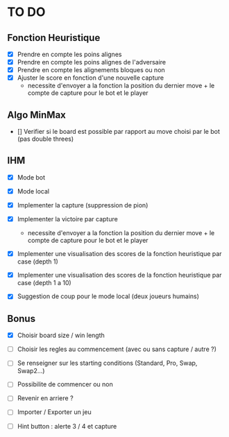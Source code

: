 # TO DO 

## Fonction Heuristique

- [X] Prendre en compte les poins alignes
- [X] Prendre en compte les poins alignes de l'adversaire
- [X] Prendre en compte les alignements bloques ou non
- [X] Ajuster le score en fonction d'une nouvelle capture
  - necessite d'envoyer a la fonction la position du dernier move + le compte de capture pour le bot et le player
 
## Algo MinMax
- [] Verifier si le board est possible par rapport au move choisi par le bot (pas double threes)

## IHM

- [X] Mode bot
- [X] Mode local
- [X] Implementer la capture (suppression de pion)
- [X] Implementer la victoire par capture
  - necessite d'envoyer a la fonction la position du dernier move + le compte de capture pour le bot et le player
- [X] Implementer une visualisation des scores de la fonction heuristique par case (depth 1)
- [X] Implementer une visualisation des scores de la fonction heuristique par case (depth 1 a 10)
- [X] Suggestion de coup pour le mode local (deux joueurs humains)


## Bonus

- [X] Choisir board size / win length
- [ ] Choisir les regles au commencement (avec ou sans capture / autre ?)
- [ ] Se renseigner sur les starting conditions (Standard, Pro, Swap, Swap2...)
- [ ] Possibilite de commencer ou non
- [ ] Revenir en arriere ?
- [ ] Importer / Exporter un jeu
- [ ] Hint button : alerte  3 / 4 et capture

